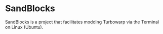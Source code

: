 # SandBlocks
SandBlocks is a project that facilitates modding Turbowarp via the Terminal on Linux (Ubuntu).
